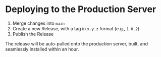 # Deploying to the Production Server

1. Merge changes into `main`
2. Create a new Release, with a tag in `x.y.z` format (e.g., `1.0.2`)
3. Publish the Release

The release will be auto-pulled onto the production server, built, and seamlessly installed within an hour.
